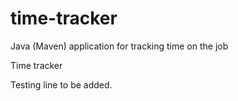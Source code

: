 # time-tracker
Java (Maven) application for tracking time on the job

Time tracker

Testing line to be added. 
